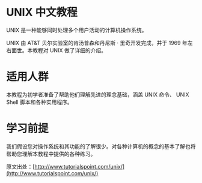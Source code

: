 # UNIX 中文教程

UNIX 是一种能够同时处理多个用户活动的计算机操作系统。

UNIX 由 AT&T 贝尔实验室的肯汤普森和丹尼斯 · 里奇开发完成，并于 1969 年左右面世。本教程对 UNIX 做了详细的介绍。

# 适用人群 

本教程为初学者准备了帮助他们理解先进的理念基础，涵盖 UNIX 命令、 UNIX Shell 脚本和各种实用程序。

# 学习前提 

我们假设您对操作系统和其功能的了解很少。对各种计算机的概念的基本了解也将帮助您理解本教程中提供的各种练习。

原文出处：[http://www.tutorialspoint.com/unix/](http://www.tutorialspoint.com/unix/) 
